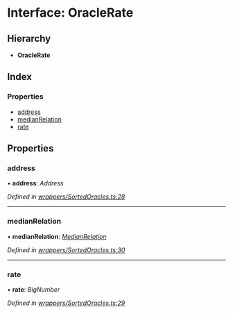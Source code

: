 # Interface: OracleRate

## Hierarchy

* **OracleRate**

## Index

### Properties

* [address](_wrappers_sortedoracles_.oraclerate.md#address)
* [medianRelation](_wrappers_sortedoracles_.oraclerate.md#medianrelation)
* [rate](_wrappers_sortedoracles_.oraclerate.md#rate)

## Properties

###  address

• **address**: *Address*

*Defined in [wrappers/SortedOracles.ts:28](https://github.com/celo-org/celo-monorepo/blob/master/packages/sdk/contractkit/src/wrappers/SortedOracles.ts#L28)*

___

###  medianRelation

• **medianRelation**: *[MedianRelation](../enums/_wrappers_sortedoracles_.medianrelation.md)*

*Defined in [wrappers/SortedOracles.ts:30](https://github.com/celo-org/celo-monorepo/blob/master/packages/sdk/contractkit/src/wrappers/SortedOracles.ts#L30)*

___

###  rate

• **rate**: *BigNumber*

*Defined in [wrappers/SortedOracles.ts:29](https://github.com/celo-org/celo-monorepo/blob/master/packages/sdk/contractkit/src/wrappers/SortedOracles.ts#L29)*
